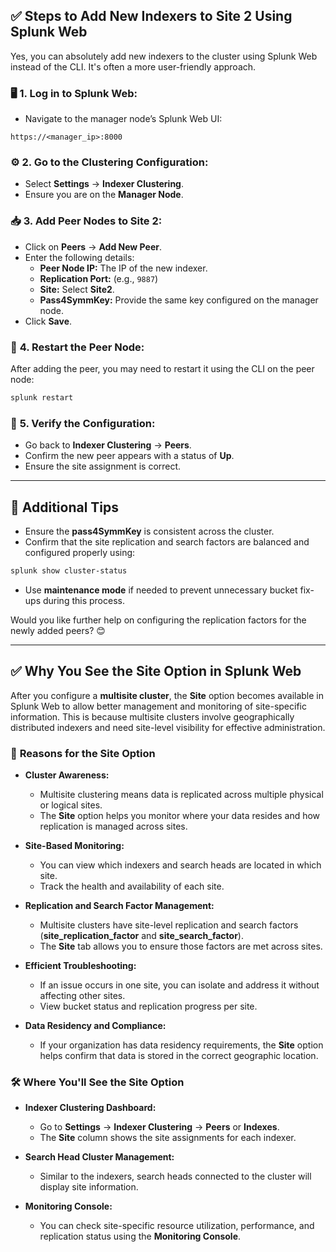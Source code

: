 ## ✅ Steps to Add New Indexers to Site 2 Using Splunk Web

Yes, you can absolutely add new indexers to the cluster using Splunk Web instead of the CLI. It's often a more user-friendly approach.

### 🖥 **1. Log in to Splunk Web:**

- Navigate to the manager node’s Splunk Web UI:

```plaintext
https://<manager_ip>:8000
```

### ⚙️ **2. Go to the Clustering Configuration:**

- Select **Settings** → **Indexer Clustering**.
- Ensure you are on the **Manager Node**.

### 📥 **3. Add Peer Nodes to Site 2:**

- Click on **Peers** → **Add New Peer**.
- Enter the following details:
  - **Peer Node IP:** The IP of the new indexer.
  - **Replication Port:** (e.g., `9887`)
  - **Site:** Select **Site2**.
  - **Pass4SymmKey:** Provide the same key configured on the manager node.
- Click **Save**.

### 🔄 **4. Restart the Peer Node:**

After adding the peer, you may need to restart it using the CLI on the peer node:

```bash
splunk restart
```

### 🧪 **5. Verify the Configuration:**

- Go back to **Indexer Clustering** → **Peers**.
- Confirm the new peer appears with a status of **Up**.
- Ensure the site assignment is correct.

---

## 🔎 **Additional Tips**

- Ensure the **pass4SymmKey** is consistent across the cluster.
- Confirm that the site replication and search factors are balanced and configured properly using:

```bash
splunk show cluster-status
```

- Use **maintenance mode** if needed to prevent unnecessary bucket fix-ups during this process.

Would you like further help on configuring the replication factors for the newly added peers? 😊

---

## ✅ **Why You See the Site Option in Splunk Web**

After you configure a **multisite cluster**, the **Site** option becomes available in Splunk Web to allow better management and monitoring of site-specific information. This is because multisite clusters involve geographically distributed indexers and need site-level visibility for effective administration.

### 📌 **Reasons for the Site Option**

- **Cluster Awareness:**
  - Multisite clustering means data is replicated across multiple physical or logical sites.
  - The **Site** option helps you monitor where your data resides and how replication is managed across sites.

- **Site-Based Monitoring:**
  - You can view which indexers and search heads are located in which site.
  - Track the health and availability of each site.

- **Replication and Search Factor Management:**
  - Multisite clusters have site-level replication and search factors (**site_replication_factor** and **site_search_factor**).
  - The **Site** tab allows you to ensure those factors are met across sites.

- **Efficient Troubleshooting:**
  - If an issue occurs in one site, you can isolate and address it without affecting other sites.
  - View bucket status and replication progress per site.

- **Data Residency and Compliance:**
  - If your organization has data residency requirements, the **Site** option helps confirm that data is stored in the correct geographic location.

### 🛠 **Where You'll See the Site Option**

- **Indexer Clustering Dashboard:**
  - Go to **Settings** → **Indexer Clustering** → **Peers** or **Indexes**.
  - The **Site** column shows the site assignments for each indexer.

- **Search Head Cluster Management:**
  - Similar to the indexers, search heads connected to the cluster will display site information.

- **Monitoring Console:**
  - You can check site-specific resource utilization, performance, and replication status using the **Monitoring Console**.